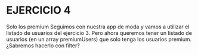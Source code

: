 # EJERCICIO 4
Solo los premium
Seguimos con nuestra app de moda y vamos a utilizar el listado de usuarios del ejercicio 3. Pero ahora queremos tener un listado de usuarios (en un array premiumUsers) que solo tenga los usuarios premium. ¿Sabremos hacerlo con filter?